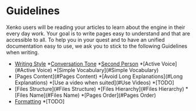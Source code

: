 # Guidelines

Xenko users will be reading your articles to learn about the engine in their every day work. 
Your goal is to write pages easy to understand and that are accessible to all. 
To help you in your quest and to have an unified documentation easy to use,
we ask you to stick to the following Guidelines when writing.

* [Writing Style](#Style)
  *[Conversation Tone](#Tone)
  *[Second Person](#Person)
  *[Active Voice](#Active Voice)
  *[Simple Vocabulary](#Simple Vocabulary)
* [Pages Content](#Pages Content)
  *[Avoid Long Explanations](#Long Explanations)
  *[Use a video when suited](#Use Videos)
  *[TODO]
* [Files Structure](#Files Structure)
  *[Files Hierarchy](#Files Hierarchy)
  *[Files Name](#Files Name)
  *[Pages Order](#Pages Order)
* [Formatting](#Formatting)
  *[TODO]
